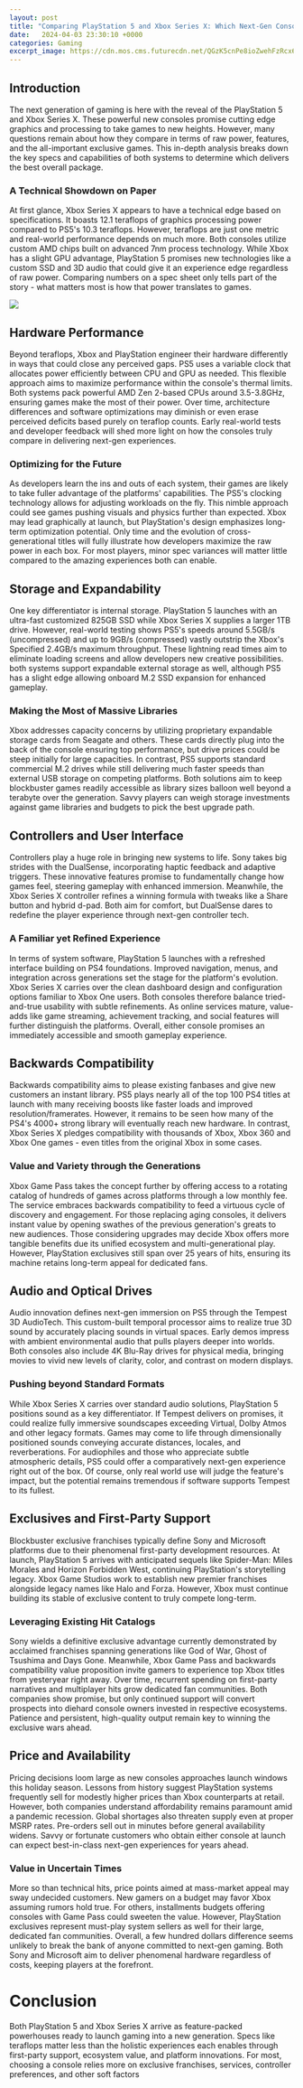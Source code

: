 ```yaml
---
layout: post
title: "Comparing PlayStation 5 and Xbox Series X: Which Next-Gen Console is Really Better?"
date:   2024-04-03 23:30:10 +0000
categories: Gaming
excerpt_image: https://cdn.mos.cms.futurecdn.net/QGzK5cnPe8ioZwehFzRcx6.jpg
---
```


## Introduction
The next generation of gaming is here with the reveal of the PlayStation 5 and Xbox Series X. These powerful new consoles promise cutting edge graphics and processing to take games to new heights. However, many questions remain about how they compare in terms of raw power, features, and the all-important exclusive games. This in-depth analysis breaks down the key specs and capabilities of both systems to determine which delivers the best overall package.
### A Technical Showdown on Paper
At first glance, Xbox Series X appears to have a technical edge based on specifications. It boasts 12.1 teraflops of graphics processing power compared to PS5's 10.3 teraflops. However, teraflops are just one metric and real-world performance depends on much more. Both consoles utilize custom AMD chips built on advanced 7nm process technology. While Xbox has a slight GPU advantage, PlayStation 5 promises new technologies like a custom SSD and 3D audio that could give it an experience edge regardless of raw power. Comparing numbers on a spec sheet only tells part of the story - what matters most is how that power translates to games.

![](https://cdn.mos.cms.futurecdn.net/QGzK5cnPe8ioZwehFzRcx6.jpg)
## Hardware Performance
Beyond teraflops, Xbox and PlayStation engineer their hardware differently in ways that could close any perceived gaps. PS5 uses a variable clock that allocates power efficiently between CPU and GPU as needed. This flexible approach aims to maximize performance within the console's thermal limits. Both systems pack powerful AMD Zen 2-based CPUs around 3.5-3.8GHz, ensuring games make the most of their power. Over time, architecture differences and software optimizations may diminish or even erase perceived deficits based purely on teraflop counts. Early real-world tests and developer feedback will shed more light on how the consoles truly compare in delivering next-gen experiences.
### Optimizing for the Future 
As developers learn the ins and outs of each system, their games are likely to take fuller advantage of the platforms' capabilities. The PS5's clocking technology allows for adjusting workloads on the fly. This nimble approach could see games pushing visuals and physics further than expected. Xbox may lead graphically at launch, but PlayStation's design emphasizes long-term optimization potential. Only time and the evolution of cross-generational titles will fully illustrate how developers maximize the raw power in each box. For most players, minor spec variances will matter little compared to the amazing experiences both can enable.
## Storage and Expandability  
One key differentiator is internal storage. PlayStation 5 launches with an ultra-fast customized 825GB SSD while Xbox Series X supplies a larger 1TB drive. However, real-world testing shows PS5's speeds around 5.5GB/s (uncompressed) and up to 9GB/s (compressed) vastly outstrip the Xbox's Specified 2.4GB/s maximum throughput. These lightning read times aim to eliminate loading screens and allow developers new creative possibilities. both systems support expandable external storage as well, although PS5 has a slight edge allowing onboard M.2 SSD expansion for enhanced gameplay.  
### Making the Most of Massive Libraries
Xbox addresses capacity concerns by utilizing proprietary expandable storage cards from Seagate and others. These cards directly plug into the back of the console ensuring top performance, but drive prices could be steep initially for large capacities. In contrast, PS5 supports standard commercial M.2 drives while still delivering much faster speeds than external USB storage on competing platforms. Both solutions aim to keep blockbuster games readily accessible as library sizes balloon well beyond a terabyte over the generation. Savvy players can weigh storage investments against game libraries and budgets to pick the best upgrade path.
## Controllers and User Interface
Controllers play a huge role in bringing new systems to life. Sony takes big strides with the DualSense, incorporating haptic feedback and adaptive triggers. These innovative features promise to fundamentally change how games feel, steering gameplay with enhanced immersion. Meanwhile, the Xbox Series X controller refines a winning formula with tweaks like a Share button and hybrid d-pad. Both aim for comfort, but DualSense dares to redefine the player experience through next-gen controller tech.
### A Familiar yet Refined Experience  
In terms of system software, PlayStation 5 launches with a refreshed interface building on PS4 foundations. Improved navigation, menus, and integration across generations set the stage for the platform's evolution. Xbox Series X carries over the clean dashboard design and configuration options familiar to Xbox One users. Both consoles therefore balance tried-and-true usability with subtle refinements. As online services mature, value-adds like game streaming, achievement tracking, and social features will further distinguish the platforms. Overall, either console promises an immediately accessible and smooth gameplay experience.
## Backwards Compatibility
Backwards compatibility aims to please existing fanbases and give new customers an instant library. PS5 plays nearly all of the top 100 PS4 titles at launch with many receiving boosts like faster loads and improved resolution/framerates. However, it remains to be seen how many of the PS4's 4000+ strong library will eventually reach new hardware. In contrast, Xbox Series X pledges compatibility with thousands of Xbox, Xbox 360 and Xbox One games - even titles from the original Xbox in some cases. 
### Value and Variety through the Generations
Xbox Game Pass takes the concept further by offering access to a rotating catalog of hundreds of games across platforms through a low monthly fee. The service embraces backwards compatibility to feed a virtuous cycle of discovery and engagement. For those replacing aging consoles, it delivers instant value by opening swathes of the previous generation's greats to new audiences. Those considering upgrades may decide Xbox offers more tangible benefits due its unified ecosystem and multi-generational play. However, PlayStation exclusives still span over 25 years of hits, ensuring its machine retains long-term appeal for dedicated fans.
## Audio and Optical Drives
Audio innovation defines next-gen immersion on PS5 through the Tempest 3D AudioTech. This custom-built temporal processor aims to realize true 3D sound by accurately placing sounds in virtual spaces. Early demos impress with ambient environmental audio that pulls players deeper into worlds. Both consoles also include 4K Blu-Ray drives for physical media, bringing movies to vivid new levels of clarity, color, and contrast on modern displays. 
### Pushing beyond Standard Formats
While Xbox Series X carries over standard audio solutions, PlayStation 5 positions sound as a key differentiator. If Tempest delivers on promises, it could realize fully immersive soundscapes exceeding Virtual, Dolby Atmos and other legacy formats. Games may come to life through dimensionally positioned sounds conveying accurate distances, locales, and reverberations. For audiophiles and those who appreciate subtle atmospheric details, PS5 could offer a comparatively next-gen experience right out of the box. Of course, only real world use will judge the feature's impact, but the potential remains tremendous if software supports Tempest to its fullest.
## Exclusives and First-Party Support
Blockbuster exclusive franchises typically define Sony and Microsoft platforms due to their phenomenal first-party development resources. At launch, PlayStation 5 arrives with anticipated sequels like Spider-Man: Miles Morales and Horizon Forbidden West, continuing PlayStation's storytelling legacy. Xbox Game Studios work to establish new premier franchises alongside legacy names like Halo and Forza. However, Xbox must continue building its stable of exclusive content to truly compete long-term.  
### Leveraging Existing Hit Catalogs
Sony wields a definitive exclusive advantage currently demonstrated by acclaimed franchises spanning generations like God of War, Ghost of Tsushima and Days Gone. Meanwhile, Xbox Game Pass and backwards compatibility value proposition invite gamers to experience top Xbox titles from yesteryear right away. Over time, recurrent spending on first-party narratives and multiplayer hits grow dedicated fan communities. Both companies show promise, but only continued support will convert prospects into diehard console owners invested in respective ecosystems. Patience and persistent, high-quality output remain key to winning the exclusive wars ahead.
## Price and Availability
Pricing decisions loom large as new consoles approaches launch windows this holiday season. Lessons from history suggest PlayStation systems frequently sell for modestly higher prices than Xbox counterparts at retail. However, both companies understand affordability remains paramount amid a pandemic recession. Global shortages also threaten supply even at proper MSRP rates. Pre-orders sell out in minutes before general availability widens. Savvy or fortunate customers who obtain either console at launch can expect best-in-class next-gen experiences for years ahead.
### Value in Uncertain Times  
More so than technical hits, price points aimed at mass-market appeal may sway undecided customers. New gamers on a budget may favor Xbox assuming rumors hold true. For others, installments budgets offering consoles with Game Pass could sweeten the value. However, PlayStation exclusives represent must-play system sellers as well for their large, dedicated fan communities. Overall, a few hundred dollars difference seems unlikely to break the bank of anyone committed to next-gen gaming. Both Sony and Microsoft aim to deliver phenomenal hardware regardless of costs, keeping players at the forefront.
# Conclusion
Both PlayStation 5 and Xbox Series X arrive as feature-packed powerhouses ready to launch gaming into a new generation. Specs like teraflops matter less than the holistic experiences each enables through first-party support, ecosystem value, and platform innovations. For most, choosing a console relies more on exclusive franchises, services, controller preferences, and other soft factors